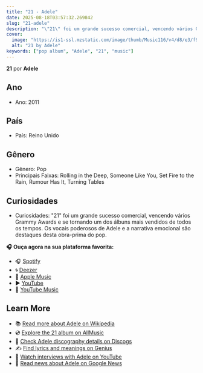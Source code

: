 ```yaml
---
title: "21 - Adele"
date: 2025-08-18T03:57:32.269842
slug: "21-adele"
description: "\"21\" foi um grande sucesso comercial, vencendo vários Grammy Awards e se tornando um dos álbuns mais vendidos de todos os tempos."
cover:
  image: "https://is1-ssl.mzstatic.com/image/thumb/Music116/v4/d8/e3/f9/d8e3f9ea-d6fe-9a1b-9f13-109983d3062e/191404113868.png/500x500bb.jpg"
  alt: "21 by Adele"
keywords: ["pop album", "Adele", "21", "music"]
---
```


**21** por **Adele**
## Ano
- Ano: 2011
## País
- País: Reino Unido
## Gênero
- Gênero: Pop
- Principais Faixas: Rolling in the Deep, Someone Like You, Set Fire to the Rain, Rumour Has It, Turning Tables
## Curiosidades
- Curiosidades: "21" foi um grande sucesso comercial, vencendo vários Grammy Awards e se tornando um dos álbuns mais vendidos de todos os tempos. Os vocais poderosos de Adele e a narrativa emocional são destaques desta obra-prima do pop.



**🎧 Ouça agora na sua plataforma favorita:**

- 🎧 [Spotify](https://open.spotify.com/search/21%20Adele)
- 🌀 [Deezer](https://www.deezer.com/search/21%20Adele)
- 🍎 [Apple Music](https://music.apple.com/search?term=21%20Adele)
- ▶️ [YouTube](https://www.youtube.com/results?search_query=21%20Adele)
- 🎵 [YouTube Music](https://music.youtube.com/search?q=21%20Adele)

## Learn More

- 📚 [Read more about Adele on Wikipedia](https://en.wikipedia.org/wiki/Adele)
- 💿 [Explore the 21 album on AllMusic](https://www.allmusic.com/search/albums/21)
- 📀 [Check Adele discography details on Discogs](https://www.discogs.com/search/?q=21+Adele&type=all)
- ✍️ [Find lyrics and meanings on Genius](https://genius.com/search?q=21%20Adele)
- 🎤 [Watch interviews with Adele on YouTube](https://www.youtube.com/results?search_query=Adele+interview)
- 📰 [Read news about Adele on Google News](https://news.google.com/search?q=Adele)